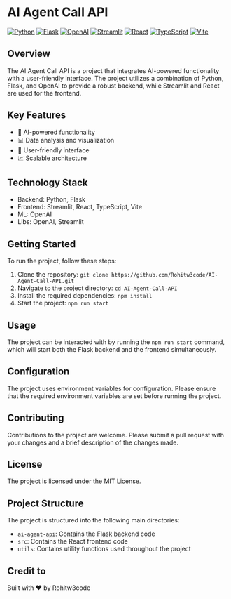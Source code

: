 # AI Agent Call API
[![Python](https://img.shields.io/badge/Python-3776AB?style=for-the-badge&logo=python&logoColor=white)](https://www.python.org/)
[![Flask](https://img.shields.io/badge/Flask-000000?style=for-the-badge&logo=flask&logoColor=white)](https://flask.palletsprojects.com/)
[![OpenAI](https://img.shields.io/badge/OpenAI-17267A?style=for-the-badge&logo=openai&logoColor=white)](https://openai.com/)
[![Streamlit](https://img.shields.io/badge/Streamlit-FF4B4B?style=for-the-badge&logo=streamlit&logoColor=white)](https://streamlit.io/)
[![React](https://img.shields.io/badge/React-61DAFB?style=for-the-badge&logo=react&logoColor=white)](https://reactjs.org/)
[![TypeScript](https://img.shields.io/badge/TypeScript-3178C6?style=for-the-badge&logo=typescript&logoColor=white)](https://www.typescriptlang.org/)
[![Vite](https://img.shields.io/badge/Vite-646CFF?style=for-the-badge&logo=vite&logoColor=white)](https://vitejs.dev/)

## Overview
The AI Agent Call API is a project that integrates AI-powered functionality with a user-friendly interface. The project utilizes a combination of Python, Flask, and OpenAI to provide a robust backend, while Streamlit and React are used for the frontend.

## Key Features
* 🤖 AI-powered functionality
* 📊 Data analysis and visualization
* 📝 User-friendly interface
* 📈 Scalable architecture

## Technology Stack
* Backend: Python, Flask
* Frontend: Streamlit, React, TypeScript, Vite
* ML: OpenAI
* Libs: OpenAI, Streamlit

## Getting Started
To run the project, follow these steps:
1. Clone the repository: `git clone https://github.com/Rohitw3code/AI-Agent-Call-API.git`
2. Navigate to the project directory: `cd AI-Agent-Call-API`
3. Install the required dependencies: `npm install`
4. Start the project: `npm run start`

## Usage
The project can be interacted with by running the `npm run start` command, which will start both the Flask backend and the frontend simultaneously.

## Configuration
The project uses environment variables for configuration. Please ensure that the required environment variables are set before running the project.

## Contributing
Contributions to the project are welcome. Please submit a pull request with your changes and a brief description of the changes made.

## License
The project is licensed under the MIT License.

## Project Structure
The project is structured into the following main directories:
* `ai-agent-api`: Contains the Flask backend code
* `src`: Contains the React frontend code
* `utils`: Contains utility functions used throughout the project

## Credit to
Built with ❤️ by Rohitw3code